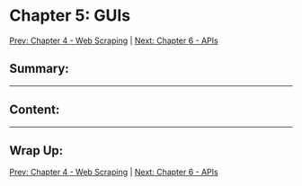 # Chapter 5: GUIs

[Prev: Chapter 4 - Web Scraping](./chapter04.md) | [Next: Chapter 6 - APIs](./chapter06.md)

## Summary:

---

## Content:

---

## Wrap Up:

[Prev: Chapter 4 - Web Scraping](./chapter04.md) | [Next: Chapter 6 - APIs](./chapter06.md)
